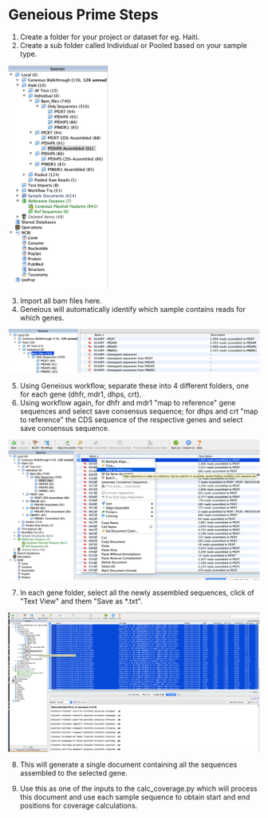 # Geneious Prime Steps

1. Create a folder for your project or dataset for eg. Haiti.
2. Create a sub folder called Individual or Pooled based on your sample type.
<img src="https://github.com/MGupta313/Codon-coverage/blob/master/Geneious/Figures/Folders.png" alt="Folders" width="200"/>

3. Import all bam files here.  
4. Geneious will automatically identify which sample contains reads for which genes.
<img src="https://github.com/MGupta313/Codon-coverage/blob/master/Geneious/Figures/Bam_files.png" alt="Bam_files" width="700"/>


5. Using Geneious workflow, separate these into 4 different folders, one for each gene (dhfr, mdr1, dhps, crt).  
6. Using workflow again, for dhfr and mdr1 "map to reference" gene sequences and select save consensus sequence; for dhps and crt "map to reference" the CDS sequence of the respective genes and select save consensus sequence.
<img src="https://github.com/MGupta313/Codon-coverage/blob/master/Geneious/Figures/Map_to_reference.png" alt="Map_to_reference" width="800"/>


7. In each gene folder, select all the newly assembled sequences, click of "Text View" and them "Save as \*.txt".
<img src="https://github.com/MGupta313/Codon-coverage/blob/master/Geneious/Figures/Saving.png" alt="Saving" width="800"/>

8. This will generate a single document containing all the sequences assembled to the selected gene.

9. Use this as one of the inputs to the calc_coverage.py which will process this document and use each sample sequence to obtain start and end positions for coverage calculations.
